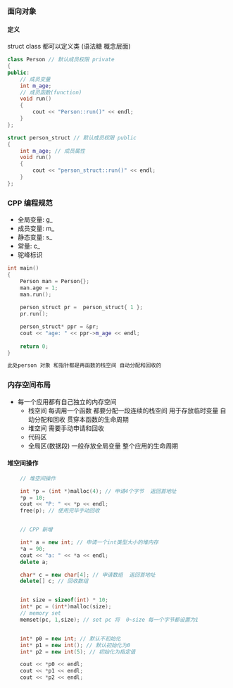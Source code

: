 ### 面向对象

#### 定义
struct class 都可以定义类 (语法糖 概念层面)
```cpp
class Person // 默认成员权限 private
{
public:
	// 成员变量
	int m_age;
	// 成员函数(function)
	void run()
	{
		cout << "Person::run()" << endl;
	}
};

struct person_struct // 默认成员权限 public
{
	int m_age; // 成员属性
	void run()
	{
		cout << "person_struct::run()" << endl;
	}
};
```

### CPP 编程规范
- 全局变量: g_
- 成员变量: m_
- 静态变量: s_
- 常量: c_
- 驼峰标识


```cpp
int main()
{
	Person man = Person{};
	man.age = 1;
	man.run();
	
	person_struct pr =  person_struct{ 1 };
	pr.run();

	person_struct* ppr = &pr;
	cout << "age: " << ppr->m_age << endl;
	
	return 0;
}

此处person 对象 和指针都是再函数的栈空间 自动分配和回收的
```

### 内存空间布局
- 每一个应用都有自己独立的内存空间 
    - 栈空间  每调用一个函数 都要分配一段连续的栈空间 用于存放临时变量  自动分配和回收  贯穿本函数的生命周期
    - 堆空间  需要手动申请和回收
    - 代码区  
    - 全局区(数据段)  一般存放全局变量   整个应用的生命周期

#### 堆空间操作
```cpp
	// 堆空间操作

	int *p = (int *)malloc(4); // 申请4个字节  返回首地址
	*p = 10;
	cout << "P: " << *p << endl;
	free(p); // 使用完毕手动回收


	// CPP 新增

	int* a = new int; // 申请一个int类型大小的堆内存
	*a = 90;
	cout << "a: " << *a << endl;
	delete a;

	char* c = new char[4]; // 申请数组  返回首地址
	delete[] c; // 回收数组


	int size = sizeof(int) * 10;
	int* pc = (int*)malloc(size);
	// memory set
	memset(pc, 1,size); // set pc 将  0~size 每一个字节都设置为1


	int* p0 = new int; // 默认不初始化
	int* p1 = new int(); // 默认初始化为0
	int* p2 = new int(5); // 初始化为指定值

	cout << *p0 << endl;
	cout << *p1 << endl;
	cout << *p2 << endl;
```
